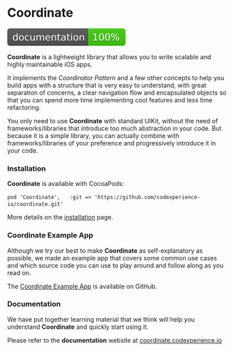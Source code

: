 # Coordinate

![Documentation Status](docs/swift_output/badge.svg)

**Coordinate** is a lightweight library that allows you to write scalable and highly maintainable iOS apps.

It implements the _Coordinator Pattern_ and a few other concepts to help you build apps with a structure that is very easy to understand, with great separation of concerns, a clear navigation flow and encapsulated objects so that you can spend more time implementing cool features and less time refactoring.

You only need to use **Coordinate** with standard UIKit, without the need of frameworks/libraries that introduce too much abstraction in your code.
But because it is a simple library, you can actually combine with frameworks/libraries of your preference and progressively introduce it in your code.

### Installation

**Coordinate** is available with CocoaPods:

```
pod 'Coordinate', 	:git => 'https://github.com/codexperience-io/coordinate.git'
```

More details on the [installation](../installation) page.

### Coordinate Example App

Although we try our best to make **Coordinate** as self-explanatory as possible, we made an example app that covers some common use cases and which source code you can use to play around and follow along as you read on.

The [Coordinate Example App](https://github.com/codexperience-io/coordinate-example-app) is available on GitHub.

### Documentation 

We have put together learning material that we think will help you understand **Coordinate** and quickly start using it.

Please refer to the **documentation** website at [coordinate.codexperience.io](https://coordinate.codexperience.io)